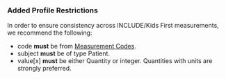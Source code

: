 ### Added Profile Restrictions

In order to ensure consistency across INCLUDE/Kids First measurements, we recommend the following:

- code **must** be from [Measurement Codes](ValueSet-measurement-vs.html).
- subject **must** be of type Patient.
- value[x] **must** be either Quantity or integer. Quantities with units are strongly preferred.
